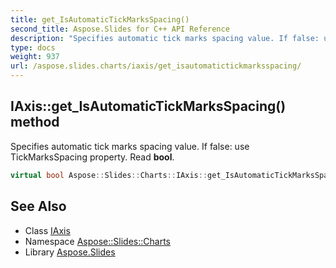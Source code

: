 ```yaml
---
title: get_IsAutomaticTickMarksSpacing()
second_title: Aspose.Slides for C++ API Reference
description: "Specifies automatic tick marks spacing value. If false: use TickMarksSpacing property. Read bool."
type: docs
weight: 937
url: /aspose.slides.charts/iaxis/get_isautomatictickmarksspacing/
---
```

## IAxis::get_IsAutomaticTickMarksSpacing() method


Specifies automatic tick marks spacing value. If false: use TickMarksSpacing property. Read **bool**.

```cpp
virtual bool Aspose::Slides::Charts::IAxis::get_IsAutomaticTickMarksSpacing()=0
```

## See Also

* Class [IAxis](../)
* Namespace [Aspose::Slides::Charts](../../)
* Library [Aspose.Slides](../../../)
